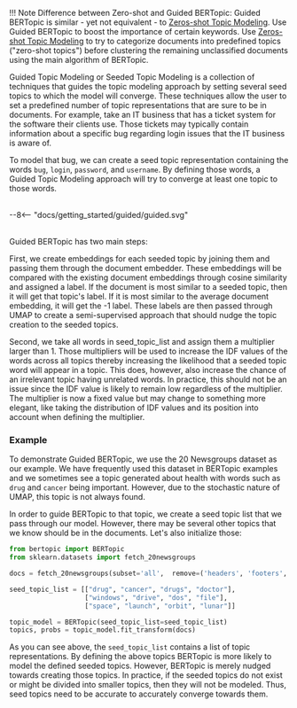 !!! Note
    Difference between Zero-shot and Guided BERTopic:
    Guided BERTopic is similar - yet not equivalent - to [Zeros-shot Topic Modeling](https://maartengr.github.io/BERTopic/getting_started/zeroshot/zeroshot.html).
    Use Guided BERTopic to boost the importance of certain keywords. Use [Zeros-shot Topic Modeling](https://maartengr.github.io/BERTopic/getting_started/zeroshot/zeroshot.html) to try to categorize documents into predefined topics ("zero-shot topics") before clustering the remaining unclassified documents using the main algorithm of BERTopic.

Guided Topic Modeling or Seeded Topic Modeling is a collection of techniques that guides the topic modeling approach by setting several seed topics to which the model will converge. These techniques allow the user to set a predefined number of topic representations that are sure to be in documents. For example, take an IT business that has a ticket system for the software their clients use. Those tickets may typically contain information about a specific bug regarding login issues that the IT business is aware of.

To model that bug, we can create a seed topic representation containing the words `bug`, `login`, `password`,
and `username`. By defining those words, a Guided Topic Modeling approach will try to converge at least one topic to those words.

<br>
<div class="svg_image">
--8<-- "docs/getting_started/guided/guided.svg"
</div>
<br>

Guided BERTopic has two main steps:

First, we create embeddings for each seeded topic by joining them and passing them through the document embedder. These embeddings will be compared with the existing document embeddings through cosine similarity and assigned a label. If the document is most similar to a seeded topic, then it will get that topic's label.
If it is most similar to the average document embedding, it will get the -1 label.
These labels are then passed through UMAP to create a semi-supervised approach that should nudge
the topic creation to the seeded topics.

Second, we take all words in seed_topic_list and assign them a multiplier larger than 1.
Those multipliers will be used to increase the IDF values of the words across all topics thereby increasing
the likelihood that a seeded topic word will appear in a topic. This does, however, also increase the chance of an irrelevant topic having unrelated words. In practice, this should not be an issue since the IDF value is likely to remain low regardless of the multiplier. The multiplier is now a fixed value but may change to something more elegant, like taking the distribution of IDF values and its position into account when defining the multiplier.

### **Example**
To demonstrate Guided BERTopic, we use the 20 Newsgroups dataset as our example. We have frequently used this
dataset in BERTopic examples and we sometimes see a topic generated about health with words such as `drug` and `cancer`
being important. However, due to the stochastic nature of UMAP, this topic is not always found.

In order to guide BERTopic to that topic, we create a seed topic list that we pass through our model. However,
there may be several other topics that we know should be in the documents. Let's also initialize those:

```python
from bertopic import BERTopic
from sklearn.datasets import fetch_20newsgroups

docs = fetch_20newsgroups(subset='all',  remove=('headers', 'footers', 'quotes'))["data"]

seed_topic_list = [["drug", "cancer", "drugs", "doctor"],
                   ["windows", "drive", "dos", "file"],
                   ["space", "launch", "orbit", "lunar"]]

topic_model = BERTopic(seed_topic_list=seed_topic_list)
topics, probs = topic_model.fit_transform(docs)
```

As you can see above, the `seed_topic_list` contains a list of topic representations. By defining the above topics
BERTopic is more likely to model the defined seeded topics. However, BERTopic is merely nudged towards creating those
topics. In practice, if the seeded topics do not exist or might be divided into smaller topics, then they will
not be modeled. Thus, seed topics need to be accurate to accurately converge towards them.
